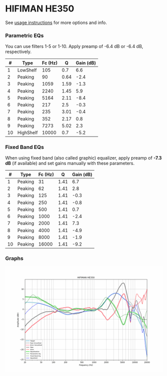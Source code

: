 # HIFIMAN HE350
See [usage instructions](https://github.com/jaakkopasanen/AutoEq#usage) for more options and info.

### Parametric EQs
You can use filters 1-5 or 1-10. Apply preamp of -6.4 dB or -6.4 dB, respectively.

|   # | Type      |   Fc (Hz) |    Q |   Gain (dB) |
|-----|-----------|-----------|------|-------------|
|   1 | LowShelf  |       105 | 0.7  |         6.6 |
|   2 | Peaking   |        90 | 0.64 |        -2.4 |
|   3 | Peaking   |      1059 | 1.59 |        -1.3 |
|   4 | Peaking   |      2240 | 1.45 |         5.9 |
|   5 | Peaking   |      5164 | 2.11 |        -8.4 |
|   6 | Peaking   |       217 | 2.5  |        -0.3 |
|   7 | Peaking   |       235 | 3.01 |        -0.4 |
|   8 | Peaking   |       352 | 2.17 |         0.8 |
|   9 | Peaking   |      7273 | 5.02 |         2.3 |
|  10 | HighShelf |     10000 | 0.7  |        -5.2 |

### Fixed Band EQs
When using fixed band (also called graphic) equalizer, apply preamp of **-7.3 dB** (if available) and set gains manually with these parameters.

|   # | Type    |   Fc (Hz) |    Q |   Gain (dB) |
|-----|---------|-----------|------|-------------|
|   1 | Peaking |        31 | 1.41 |         6.7 |
|   2 | Peaking |        62 | 1.41 |         2.8 |
|   3 | Peaking |       125 | 1.41 |        -0.3 |
|   4 | Peaking |       250 | 1.41 |        -0.8 |
|   5 | Peaking |       500 | 1.41 |         0.7 |
|   6 | Peaking |      1000 | 1.41 |        -2.4 |
|   7 | Peaking |      2000 | 1.41 |         7.3 |
|   8 | Peaking |      4000 | 1.41 |        -4.9 |
|   9 | Peaking |      8000 | 1.41 |        -1.9 |
|  10 | Peaking |     16000 | 1.41 |        -9.2 |

### Graphs
![](./HIFIMAN%20HE350.png)
